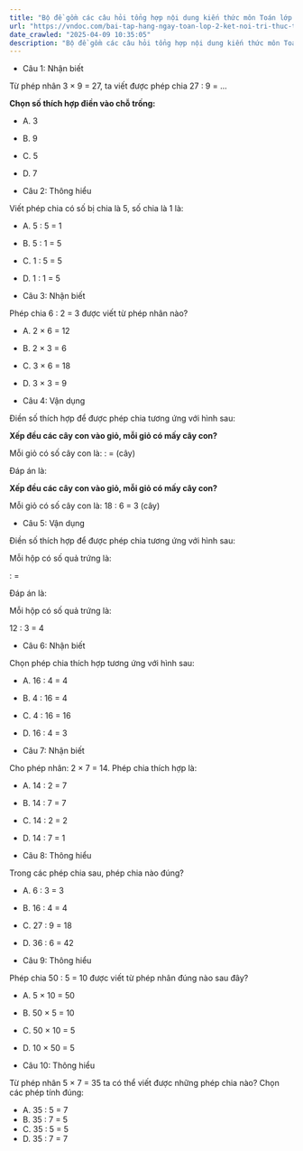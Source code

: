 ```yaml
---
title: "Bộ đề gồm các câu hỏi tổng hợp nội dung kiến thức môn Toán lớp 2 đã học ở Tuần 21 trong chương trình Toán lớp 2 Tập 2 Kết nối tri thức, giúp các em ôn tập và luyện giải các dạng bài tập Toán lớp 2. Mời các em cùng luyện tập."
url: "https://vndoc.com/bai-tap-hang-ngay-toan-lop-2-ket-noi-tri-thuc-tuan-21-thu-2-335748"
date_crawled: "2025-04-09 10:35:05"
description: "Bộ đề gồm các câu hỏi tổng hợp nội dung kiến thức môn Toán lớp 2 đã học ở Tuần 21 trong chương trình Toán lớp 2 Tập 2 Kết nối tri thức, giúp các em ôn tập và luyện giải các dạng bài tập Toán lớp 2. Mời các em cùng luyện tập."
---
```


* Câu 1:  Nhận biết

Từ phép nhân 3 × 9 = 27, ta viết được phép chia 27 : 9 = ...

**Chọn số thích hợp điền vào chỗ trống:**

  * A. 3 
  * B. 9 
  * C. 5 
  * D. 7 



* Câu 2:  Thông hiểu

Viết phép chia có số bị chia là 5, số chia là 1 là:

  * A. 5 : 5 = 1 
  * B. 5 : 1 = 5 
  * C. 1 : 5 = 5 
  * D. 1 : 1 = 5 



* Câu 3:  Nhận biết

Phép chia 6 : 2 = 3 được viết từ phép nhân nào?

  * A. 2 × 6 = 12 
  * B. 2 × 3 = 6 
  * C. 3 × 6 = 18 
  * D. 3 × 3 = 9 



* Câu 4:  Vận dụng

Điền số thích hợp để được phép chia tương ứng với hình sau:

**Xếp đều các cây con vào giỏ, mỗi giỏ có mấy cây con?**

Mỗi giỏ có số cây con là:  :  =  (cây)

Đáp án là:

**Xếp đều các cây con vào giỏ, mỗi giỏ có mấy cây con?**

Mỗi giỏ có số cây con là: 18 : 6 = 3 (cây)

* Câu 5:  Vận dụng

Điền số thích hợp để được phép chia tương ứng với hình sau:

Mỗi hộp có số quả trứng là:

:  = 

Đáp án là:

Mỗi hộp có số quả trứng là:

12 : 3 = 4

* Câu 6:  Nhận biết

Chọn phép chia thích hợp tương ứng với hình sau:

  * A. 16 : 4 = 4 
  * B. 4 : 16 = 4 
  * C. 4 : 16 = 16 
  * D. 16 : 4 = 3 



* Câu 7:  Nhận biết

Cho phép nhân: 2 × 7 = 14. Phép chia thích hợp là:

  * A. 14 : 2 = 7 
  * B. 14 : 7 = 7 
  * C. 14 : 2 = 2 
  * D. 14 : 7 = 1 



* Câu 8:  Thông hiểu

Trong các phép chia sau, phép chia nào đúng?

  * A. 6 : 3 = 3 
  * B. 16 : 4 = 4 
  * C. 27 : 9 = 18 
  * D. 36 : 6 = 42 



* Câu 9:  Thông hiểu

Phép chia 50 : 5 = 10 được viết từ phép nhân đúng nào sau đây?

  * A. 5 × 10 = 50 
  * B. 50 × 5 = 10 
  * C. 50 × 10 = 5 
  * D. 10 × 50 = 5 



* Câu 10:  Thông hiểu

Từ phép nhân 5 × 7 = 35 ta có thể viết được những phép chia nào? Chọn các phép tính đúng:

  * A. 35 : 5 = 7 
  * B. 35 : 7 = 5 
  * C. 35 : 5 = 5 
  * D. 35 : 7 = 7 


